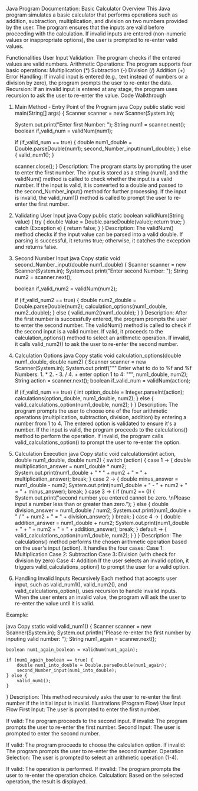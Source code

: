 Java Program Documentation: Basic Calculator
Overview
This Java program simulates a basic calculator that performs operations such as addition, subtraction, multiplication, and division on two numbers provided by the user. The program ensures that the inputs are valid before proceeding with the calculation. If invalid inputs are entered (non-numeric values or inappropriate options), the user is prompted to re-enter valid values.

Functionalities
User Input Validation: The program checks if the entered values are valid numbers.
Arithmetic Operations: The program supports four basic operations:
Multiplication (*)
Subtraction (-)
Division (/)
Addition (+)
Error Handling: If invalid input is entered (e.g., text instead of numbers or a division by zero), the program prompts the user to re-enter the data.
Recursion: If an invalid input is entered at any stage, the program uses recursion to ask the user to re-enter the value.
Code Walkthrough
1. Main Method - Entry Point of the Program
java
Copy
public static void main(String[] args) {
    Scanner scanner = new Scanner(System.in);

    System.out.print("Enter first Number: ");
    String num1 = scanner.next();
    boolean if_valid_num = validNum(num1);

    if (if_valid_num == true) {
        double num1_double = Double.parseDouble(num1);
        second_Number_input(num1_double);
    } else {
        valid_num1();
    }

    scanner.close();
}
Description:
The program starts by prompting the user to enter the first number.
The input is stored as a string (num1), and the validNum() method is called to check whether the input is a valid number.
If the input is valid, it is converted to a double and passed to the second_Number_input() method for further processing.
If the input is invalid, the valid_num1() method is called to prompt the user to re-enter the first number.
2. Validating User Input
java
Copy
public static boolean validNum(String value) {
    try {
        double Value = Double.parseDouble(value);
        return true;
    } catch (Exception e) {
        return false;
    }
}
Description:
The validNum() method checks if the input value can be parsed into a valid double.
If parsing is successful, it returns true; otherwise, it catches the exception and returns false.
3. Second Number Input
java
Copy
static void second_Number_input(double num1_double) {
    Scanner scanner = new Scanner(System.in);
    System.out.print("Enter second Number: ");
    String num2 = scanner.next();

    boolean if_valid_num2 = validNum(num2);

    if (if_valid_num2 == true) {
        double num2_double = Double.parseDouble(num2);
        calculation_options(num1_double, num2_double);
    } else {
        valid_num2(num1_double);
    }
}
Description:
After the first number is successfully entered, the program prompts the user to enter the second number.
The validNum() method is called to check if the second input is a valid number.
If valid, it proceeds to the calculation_options() method to select an arithmetic operation.
If invalid, it calls valid_num2() to ask the user to re-enter the second number.
4. Calculation Options
java
Copy
static void calculation_options(double num1_double, double num2) {
    Scanner scanner = new Scanner(System.in);
    System.out.printf("""
        Enter what to do to %f and %f Numbers: 
        1. *
        2. -
        3. /
        4. +
        enter option 1 to 4: 
        """, num1_double, num2);
    String action = scanner.next();
    boolean if_valid_num = validNum(action);

    if (if_valid_num == true) {
        int option_double = Integer.parseInt(action);
        calculations(option_double, num1_double, num2);
    } else {
        valid_calculations_option(num1_double, num2);
    }
}
Description:
The program prompts the user to choose one of the four arithmetic operations (multiplication, subtraction, division, addition) by entering a number from 1 to 4.
The entered option is validated to ensure it's a number.
If the input is valid, the program proceeds to the calculations() method to perform the operation.
If invalid, the program calls valid_calculations_option() to prompt the user to re-enter the option.
5. Calculation Execution
java
Copy
static void calculations(int action, double num1_double, double num2) {
    switch (action) {
        case 1 -> {
            double multiplication_answer = num1_double * num2;
            System.out.print(num1_double + " * " + num2 + " = " + multiplication_answer);
            break;
        }
        case 2 -> {
            double minus_answer = num1_double - num2;
            System.out.print(num1_double + " - " + num2 + " = " + minus_answer);
            break;
        }
        case 3 -> {
            if (num2 == 0) {
                System.out.print("second number you entered cannot be zero. \nPlease input a number less than or greater than zero.");
            } else {
                double division_answer = num1_double / num2;
                System.out.print(num1_double + " / " + num2 + " = " + division_answer);
            }
            break;
        }
        case 4 -> {
            double addition_answer = num1_double + num2;
            System.out.print(num1_double + " + " + num2 + " = " + addition_answer);
            break;
        }
        default -> {
            valid_calculations_option(num1_double, num2);
        }
    }
}
Description:
The calculations() method performs the chosen arithmetic operation based on the user's input (action).
It handles the four cases:
Case 1: Multiplication
Case 2: Subtraction
Case 3: Division (with check for division by zero)
Case 4: Addition
If the user selects an invalid option, it triggers valid_calculations_option() to prompt the user for a valid option.
6. Handling Invalid Inputs Recursively
Each method that accepts user input, such as valid_num1(), valid_num2(), and valid_calculations_option(), uses recursion to handle invalid inputs. When the user enters an invalid value, the program will ask the user to re-enter the value until it is valid.

Example:

java
Copy
static void valid_num1() {
    Scanner scanner = new Scanner(System.in);
    System.out.println("Please re-enter the first number by inputing valid number: ");
    String num1_again = scanner.next();

    boolean num1_again_boolean = validNum(num1_again);

    if (num1_again_boolean == true) {
        double num1_into_double = Double.parseDouble(num1_again);
        second_Number_input(num1_into_double);
    } else {
        valid_num1();
    }
}
Description: This method recursively asks the user to re-enter the first number if the initial input is invalid.
Illustrations (Program Flow)
User Input Flow
First Input: The user is prompted to enter the first number.

If valid: The program proceeds to the second input.
If invalid: The program prompts the user to re-enter the first number.
Second Input: The user is prompted to enter the second number.

If valid: The program proceeds to choose the calculation option.
If invalid: The program prompts the user to re-enter the second number.
Operation Selection: The user is prompted to select an arithmetic operation (1-4).

If valid: The operation is performed.
If invalid: The program prompts the user to re-enter the operation choice.
Calculation: Based on the selected operation, the result is displayed.
